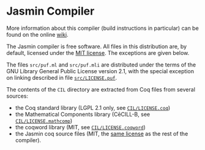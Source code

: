 # Jasmin Compiler

More information about this compiler (build instructions in particular) can be
found on the online [wiki](https://github.com/jasmin-lang/jasmin/wiki).

The Jasmin compiler is free software. All files in this distribution are, by
default, licensed under the [MIT license](LICENSE). The exceptions are given
below.

The files `src/puf.ml` and `src/puf.mli` are distributed under the terms of the
GNU Library General Public License version 2.1, with the special exception on
linking described in file [`src/LICENSE.puf`](src/LICENSE.puf).

The contents of the `CIL` directory are extracted from Coq files from several sources:

 -  the Coq standard library (LGPL 2.1 only, see [`CIL/LICENSE.coq`](CIL/LICENSE.coq))
 -  the Mathematical Components library (CēCILL-B, see [`CIL/LICENSE.mathcomp`](CIL/LICENSE.mathcomp))
 -  the coqword library (MIT, see [`CIL/LICENSE.coqword`](CIL/LICENSE.coqword))
 -  the Jasmin coq source files (MIT, the [same license](LICENSE) as the rest of the compiler).
